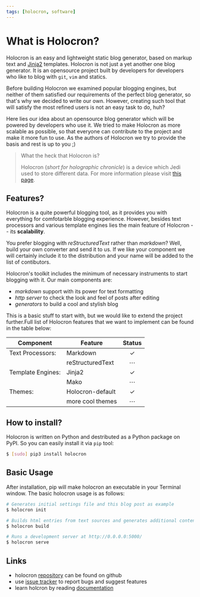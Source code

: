 ```yaml
---
tags: [holocron, software]
---
```


What is Holocron?
=================

Holocron is an easy and lightweight static blog generator, based on markup
text and [Jinja2] templates. Holocron is not just a yet another one blog
generator. It is an opensource project built by developers for developers
who like to blog with `git`, `vim` and statics.

Before building Holocron we examined popular blogging engines, but neither of
them satisfied our requirements of the perfect blog generator, so that's why
we decided to write our own. However, creating such tool that will satisfy the
most refined users is not an easy task to do, huh?

Here lies our idea about an opensource blog generator which will be powered
by developers who use it. We tried to make Holocron as more scalable as
possible,  so that everyone can contribute to the project and make it more
fun to use. As the authors of Holocron we try to provide the basis and rest
is up to you ;)

[Jinja2]: http://jinja.pocoo.org/docs/


> What the heck that Holocron is?
>
> Holocron (*short for holographic chronicle*) is a device which Jedi used to
> store different data. For more information please visit [this page].

[this page]: http://starwars.wikia.com/wiki/Holocron


Features?
---------

Holocron is a quite powerful blogging tool, as it provides you with everything
for comfotarble blogging experience. However, besides text processors and
various template engines lies the main feature of Holocron -- its __scalability__.

You prefer blogging with _reStructuredText_ rather than _markdown_? Well,
build your own converter and send it to us. If we like your component we will
certainly include it to the distribution and your name will be added to the
list of contibutors.

Holocron's toolkit includes the minimum of necessary instruments to start
blogging with it. Our main components are:

- _markdown_ support with its power for text formatting
- _http server_ to check the look and feel of posts after editing
- _generators_ to build a cool and stylish blog

This is a basic stuff to start with, but we would like to extend the project
further.Full list of Holocron features that we want to implement can be found
in the table below:

Component            | Feature          | Status
---------            | -------          | :----:
Text Processors:     | Markdown         | ✓
                     | reStructuredText | ⋯
Template Engines:    | Jinja2           | ✓
                     | Mako             | ⋯
Themes:              | Holocron-default | ✓
                     | more cool themes | ⋯


How to install?
---------------

Holocron is written on Python and destributed as a Python package on PyPI.
So you can easily install it via `pip` tool:

```bash
$ [sudo] pip3 install holocron
```

Basic Usage
-----------

After installation, pip will make holocron an executable in your Terminal window.
The basic holocron usage is as follows:

```bash
# Generates initial settings file and this blog post as example
$ holocron init

# Builds html entries from text sources and generates additional content
$ holocron build

# Runs a development server at http://0.0.0.0:5000/
$ holocron serve
```

Links
-----

- holocron [repository] can be found on github
- use [issue tracker] to report bugs and suggest features
- learn holcron by reading [documentation]

[repository]: https://github.com/ikalnytskyi/holocron
[issue tracker]: https://github.com/ikalnytskyi/holocron/issues
[documentation]: https://holocron.readthedocs.org
